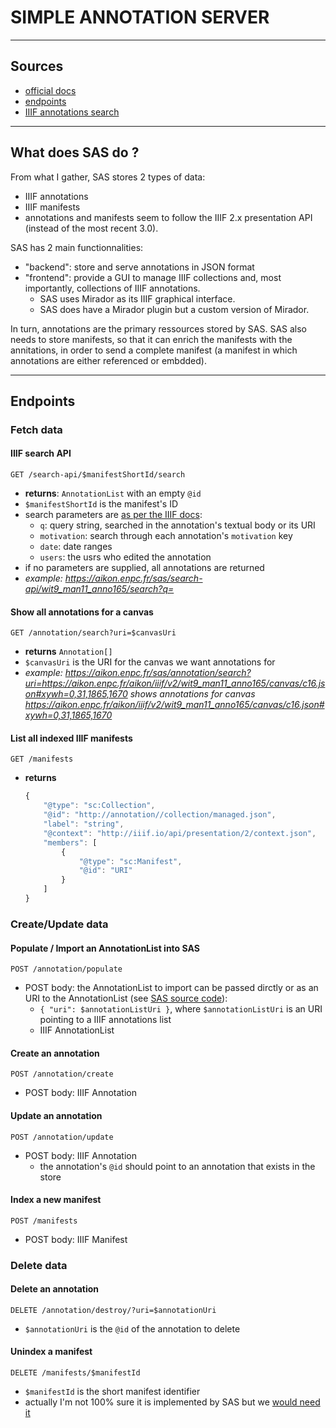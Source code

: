 # SIMPLE ANNOTATION SERVER

---

## Sources

- [official docs](https://github.com/glenrobson/SimpleAnnotationServer/tree/master/doc)
- [endpoints](https://github.com/glenrobson/SimpleAnnotationServer/blob/master/doc/Endpoints.md)
- [IIIF annotations search](https://github.com/glenrobson/SimpleAnnotationServer/blob/master/doc/IIIFSearch.md)

---

## What does SAS do ?

From what I gather, SAS stores 2 types of data:
- IIIF annotations
- IIIF manifests
- annotations and manifests seem to follow the IIIF 2.x presentation API (instead of the most recent 3.0). 

SAS has 2 main functionnalities:
- "backend": store and serve annotations in JSON format
- "frontend": provide a GUI to manage IIIF collections and, most importantly, collections of IIIF annotations. 
    - SAS uses Mirador as its IIIF graphical interface. 
    - SAS does have a Mirador plugin but a custom version of Mirador.

In turn, annotations are the primary ressources stored by SAS. SAS also needs to store manifests, so that it can enrich the manifests with the annitations, in order to send a complete manifest (a manifest in which annotations are either referenced or embdded).

--- 

## Endpoints

### Fetch data

#### IIIF search API
```
GET /search-api/$manifestShortId/search
```
- **returns**: `AnnotationList` with an empty `@id`
- `$manifestShortId` is the manifest's ID
- search parameters are [as per the IIIF docs](https://iiif.io/api/search/2.0/#request-1): 
    - `q`: query string, searched in the annotation's textual body or its URI
    - `motivation`: search through each annotation's `motivation` key
    - `date`: date ranges
    - `users`: the usrs who edited the annotation
- if no parameters are supplied, all annotations are returned
- *example: https://aikon.enpc.fr/sas/search-api/wit9_man11_anno165/search?q=*

#### Show all annotations for a canvas
```
GET /annotation/search?uri=$canvasUri
```
- **returns** `Annotation[]`
- `$canvasUri` is the URI for the canvas we want annotations for
- *example: https://aikon.enpc.fr/sas/annotation/search?uri=https://aikon.enpc.fr/aikon/iiif/v2/wit9_man11_anno165/canvas/c16.json#xywh=0,31,1865,1670 shows annotations for canvas https://aikon.enpc.fr/aikon/iiif/v2/wit9_man11_anno165/canvas/c16.json#xywh=0,31,1865,1670*

#### List all indexed IIIF manifests
```
GET /manifests
```

- **returns**
    ```js
    {
        "@type": "sc:Collection",
        "@id": "http://annotation//collection/managed.json",
        "label": "string",
        "@context": "http://iiif.io/api/presentation/2/context.json",
        "members": [
            { 
                "@type": "sc:Manifest",
                "@id": "URI"
            }
        ]
    }
    ``` 

### Create/Update data

#### Populate / Import an AnnotationList into SAS
```
POST /annotation/populate
```
- POST body: the AnnotationList to import can be passed dirctly or as an URI to the AnnotationList (see [SAS source code](https://github.com/glenrobson/SimpleAnnotationServer/blob/dc7c8c6de9f4693c678643db2a996a49eebfcbb0/src/main/java/uk/org/llgc/annotation/store/Populate.java#L46)):
    - `{ "uri": $annotationListUri }`, where `$annotationListUri` is an URI pointing to a IIIF annotations list
    - IIIF AnnotationList

#### Create an annotation
```
POST /annotation/create
```
- POST body: IIIF Annotation

#### Update an annotation
```
POST /annotation/update
```
- POST body: IIIF Annotation
    - the annotation's `@id` should point to an annotation that exists in the store

#### Index a new manifest 
```
POST /manifests
```
- POST body: IIIF Manifest

### Delete data

#### Delete an annotation
```
DELETE /annotation/destroy/?uri=$annotationUri
```
- `$annotationUri` is the `@id` of the annotation to delete

#### Unindex a manifest
```
DELETE /manifests/$manifestId
```
- `$manifestId` is the short manifest identifier
- actually I'm not 100% sure it is implemented by SAS but we [would need it](https://github.com/Aikon-platform/aikon/blob/cc8430c52e205e6a1c04c4ae84f69126fb5a3bda/front/app/webapp/utils/iiif/annotation.py#L769)
